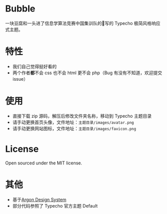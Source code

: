 # Bubble

一块豆腐和一头进了信息学算法竞赛中国集训队的🐷写的 Typecho 极简风格响应式主题。

# 特性

+ 我们自己觉得挺好看的
+ 两个作者**都**不会 css 也不会 html 更不会 php（Bug 有没有不知道，欢迎提交 issue）

# 使用

+ 直接下载 zip 源码，解压后修改文件夹名称，移动到 Typecho 主题目录
+ 请手动更换首页头像，文件地址：`主题目录/images/avatar.png`
+ 请手动更换网站图标，文件地址：`主题目录/images/favicon.png`

# License

Open sourced under the MIT license.

# 其他

+ 基于[Argon Design System](https://www.creative-tim.com/product/argon-design-system)
+ 部分代码参照了 Typecho 官方主题 Default